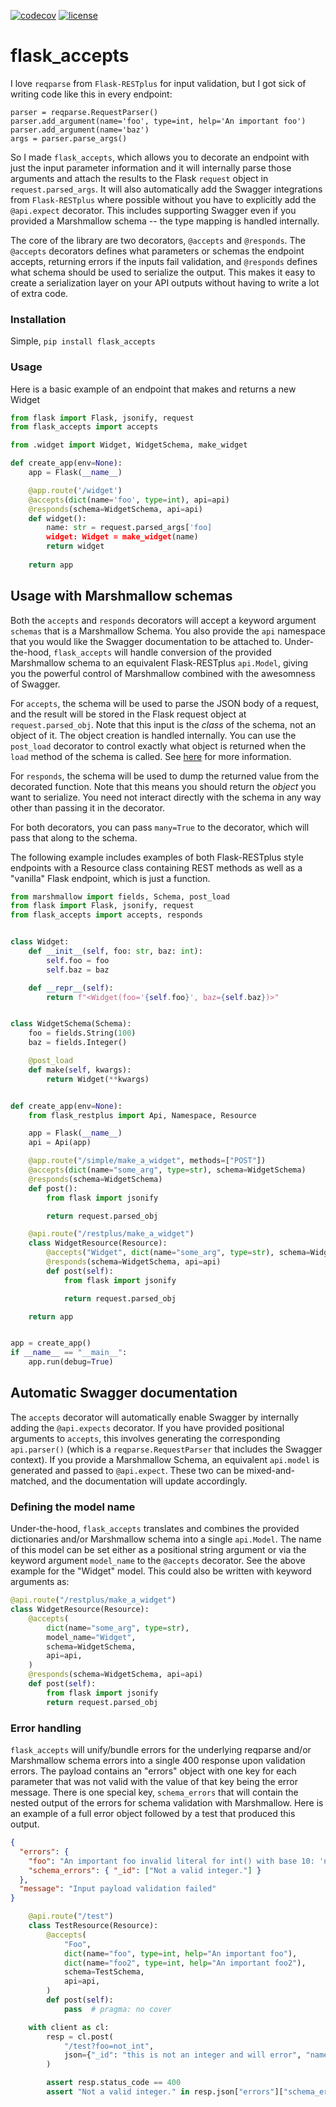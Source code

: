 [![codecov](https://codecov.io/gh/apryor6/flask_accepts/branch/master/graph/badge.svg)](https://codecov.io/gh/apryor6/flask_accepts)
[![license](https://img.shields.io/github/license/apryor6/flask_accepts)](https://img.shields.io/github/license/apryor6/flask_accepts)


# flask_accepts
I love `reqparse` from `Flask-RESTplus` for input validation, but I got sick of writing code like this in every endpoint:

```
parser = reqparse.RequestParser()
parser.add_argument(name='foo', type=int, help='An important foo')
parser.add_argument(name='baz')
args = parser.parse_args()
```

So I made `flask_accepts`, which allows you to decorate an endpoint with just the input parameter information and it will internally parse those arguments and attach the results to the Flask `request` object in `request.parsed_args`. It will also automatically add the Swagger integrations from `Flask-RESTplus` where possible without you have to explicitly add the `@api.expect` decorator. This includes supporting Swagger even if you provided a Marshmallow schema -- the type mapping is handled internally.

The core of the library are two decorators, `@accepts` and `@responds`. The `@accepts` decorators defines what parameters or schemas the endpoint accepts, returning errors if the inputs fail validation, and `@responds` defines what schema should be used to serialize the output. This makes it easy to create a serialization layer on your API outputs without having to write a lot of extra code.

### Installation

Simple, `pip install flask_accepts`

### Usage

Here is a basic example of an endpoint that makes and returns a new Widget


```python
from flask import Flask, jsonify, request
from flask_accepts import accepts

from .widget import Widget, WidgetSchema, make_widget

def create_app(env=None):
    app = Flask(__name__)

    @app.route('/widget')
    @accepts(dict(name='foo', type=int), api=api)
	@responds(schema=WidgetSchema, api=api)
    def widget():
		name: str = request.parsed_args['foo]
		widget: Widget = make_widget(name)
		return widget
        
    return app
```

## Usage with Marshmallow schemas

Both the `accepts` and `responds` decorators will accept a keyword argument `schemas` that
is a Marshmallow Schema. You also provide the `api` namespace that you would like the Swagger documentation to be attached to. Under-the-hood, `flask_accepts` will handle conversion of the provided Marshmallow schema to an equivalent Flask-RESTplus `api.Model`, giving you the powerful control of Marshmallow combined with the awesomness of Swagger.

For `accepts`, the schema will be used to parse the JSON body
of a request, and the result will be stored in the Flask request object at `request.parsed_obj`. Note that this input is the _class_ of the schema, not an object of it. The object creation is handled internally. You can use the `post_load` decorator to control exactly what object is returned when the `load` method of the schema is called. See [here](https://marshmallow.readthedocs.io/en/3.0/extending.html) for more information.

For `responds`, the schema will be used to dump the returned value from the decorated function. Note that this means you should return the _object_ you want to serialize. You need not interact directly with the schema in any way other than passing it in the decorator.

For both decorators, you can pass `many=True` to the decorator, which will pass that along to the schema.

The following example includes examples of both Flask-RESTplus style endpoints with a Resource class containing REST methods as well as a "vanilla" Flask endpoint, which is just a function.

```python
from marshmallow import fields, Schema, post_load
from flask import Flask, jsonify, request
from flask_accepts import accepts, responds


class Widget:
    def __init__(self, foo: str, baz: int):
        self.foo = foo
        self.baz = baz

    def __repr__(self):
        return f"<Widget(foo='{self.foo}', baz={self.baz})>"


class WidgetSchema(Schema):
    foo = fields.String(100)
    baz = fields.Integer()

    @post_load
    def make(self, kwargs):
        return Widget(**kwargs)


def create_app(env=None):
    from flask_restplus import Api, Namespace, Resource

    app = Flask(__name__)
    api = Api(app)

    @app.route("/simple/make_a_widget", methods=["POST"])
    @accepts(dict(name="some_arg", type=str), schema=WidgetSchema)
    @responds(schema=WidgetSchema)
    def post():
        from flask import jsonify

        return request.parsed_obj

    @api.route("/restplus/make_a_widget")
    class WidgetResource(Resource):
        @accepts("Widget", dict(name="some_arg", type=str), schema=WidgetSchema, api=api)
        @responds(schema=WidgetSchema, api=api)
        def post(self):
            from flask import jsonify

            return request.parsed_obj

    return app


app = create_app()
if __name__ == "__main__":
    app.run(debug=True)
```

## Automatic Swagger documentation

The `accepts` decorator will automatically enable Swagger by internally adding the `@api.expects` decorator. If you have provided positional arguments to `accepts`, this involves generating the corresponding `api.parser()` (which is a `reqparse.RequestParser` that includes the Swagger context). If you provide a Marshmallow Schema, an equivalent `api.model` is generated and passed to `@api.expect`. These two can be mixed-and-matched, and the documentation will update accordingly.

### Defining the model name

Under-the-hood, `flask_accepts` translates and combines the provided dictionaries and/or Marshmallow schema into a single `api.Model`. The name of this model can be set either as a positional string argument or via the keyword argument `model_name` to the `@accepts` decorator. See the above example for the "Widget" model. This could also be written with keyword arguments as:

```python
@api.route("/restplus/make_a_widget")
class WidgetResource(Resource):
    @accepts(
        dict(name="some_arg", type=str),
        model_name="Widget",
        schema=WidgetSchema,
        api=api,
    )
    @responds(schema=WidgetSchema, api=api)
    def post(self):
        from flask import jsonify
        return request.parsed_obj
```

### Error handling

`flask_accepts` will unify/bundle errors for the underlying reqparse and/or Marshmallow schema errors into a single 400 response upon validation errors. The payload contains an "errors" object with one key for each parameter that was not valid with the value of that key being the error message. There is one special key, `schema_errors` that will contain the nested output of the errors for schema validation with Marshmallow. Here is an example of a  full error object followed by a test that produced this output.


```json
{
  "errors": {
    "foo": "An important foo invalid literal for int() with base 10: 'not_int'",
    "schema_errors": { "_id": ["Not a valid integer."] }
  },
  "message": "Input payload validation failed"
}
```

```python
    @api.route("/test")
    class TestResource(Resource):
        @accepts(
            "Foo",
            dict(name="foo", type=int, help="An important foo"),
            dict(name="foo2", type=int, help="An important foo2"),
            schema=TestSchema,
            api=api,
        )
        def post(self):
            pass  # pragma: no cover

    with client as cl:
        resp = cl.post(
            "/test?foo=not_int",
            json={"_id": "this is not an integer and will error", "name": "test name"},
        )

        assert resp.status_code == 400
        assert "Not a valid integer." in resp.json["errors"]["schema_errors"]["_id"]
```


